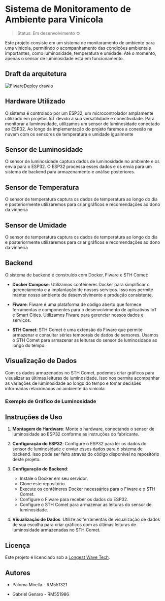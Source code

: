 # Sistema de Monitoramento de Ambiente para Vinícola

>Status: Em desenvolvimento ⚙️
>

Este projeto consiste em um sistema de monitoramento de ambiente para uma vinícola, permitindo o acompanhamento das condições ambientais importantes, como luminosidade, temperatura e umidade. Até o momento, apenas o sensor de luminosidade está em funcionamento.

## Draft da arquitetura
![FiwareDeploy drawio](https://github.com/G3n4r00/Repositorio-Vinheria/assets/126473193/8e16ec46-9d80-491e-9490-236273013a0e)


## Hardware Utilizado

O sistema é controlado por um ESP32, um microcontrolador amplamente utilizado em projetos IoT devido à sua versatilidade e conectividade. Para monitorar a luminosidade, utilizamos um sensor de luminosidade conectado ao ESP32.
Ao longo da implementação do projeto faremos a conexão na nuvem com os sensores de temperatura e umidade igualmente

## Sensor de Luminosidade

O sensor de luminosidade captura dados de luminosidade no ambiente e os envia para o ESP32. O ESP32 processa esses dados e os envia para um sistema de backend para armazenamento e análise posteriores.

## Sensor de Temperatura 

O sensor de temperatura captura os dados de temperatura ao longo do dia e posteriormente utilizaremos para criar gráficos e recomendações ao dono da vinheria

## Sensor de Umidade

O sensor de temperatura captura os dados de temperatura ao longo do dia e posteriormente utilizaremos para criar gráficos e recomendações ao dono da vinheria

## Backend

O sistema de backend é construído com Docker, Fiware e STH Comet:

- **Docker Compose**: Utilizamos contêineres Docker para simplificar o gerenciamento e a implantação de nossos serviços. Isso nos permite manter nosso ambiente de desenvolvimento e produção consistente.

- **Fiware**: Fiware é uma plataforma de código aberto que fornece ferramentas e componentes para o desenvolvimento de aplicativos IoT e Smart Cities. Utilizamos Fiware para gerenciar nossos dados e serviços.

- **STH Comet**: STH Comet é uma extensão do Fiware que permite armazenar e consultar séries temporais de dados de sensores. Usamos o STH Comet para armazenar as leituras do sensor de luminosidade ao longo do tempo.

## Visualização de Dados

Com os dados armazenados no STH Comet, podemos criar gráficos para visualizar as últimas leituras de luminosidade. Isso nos permite acompanhar as variações de luminosidade ao longo do tempo e tomar decisões informadas relacionadas ao ambiente da vinícola.

### Exemplo de Gráfico de Luminosidade 



## Instruções de Uso

1. **Montagem do Hardware**: Monte o hardware, conectando o sensor de luminosidade ao ESP32 conforme as instruções do fabricante.

2. **Configuração do ESP32**: Configure o ESP32 para ler os dados do sensor de luminosidade e enviar esses dados para o sistema de backend. Isso pode ser feito através do código disponível no repositório deste projeto.

3. **Configuração do Backend**:
   - Instale o Docker em seu servidor.
   - Clone este repositório.
   - Execute os contêineres Docker necessários para o Fiware e o STH Comet.
   - Configure o Fiware para receber os dados do ESP32.
   - Configure o STH Comet para armazenar as leituras do sensor de luminosidade.

4. **Visualização de Dados**: Utilize as ferramentas de visualização de dados de sua escolha para criar gráficos com as últimas leituras de luminosidade armazenadas no STH Comet.

## Licença

Este projeto é licenciado sob a [Longest Wave Tech](LongestWaveTech.).

## Autores

- Paloma Mirella - RM551321

- Gabriel Genaro - RM551986
